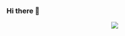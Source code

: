 ### Hi there 👋

<div align="center"> <img src="https://activity-graph.herokuapp.com/graph?username=sun0225SUN&theme=xcode" /> </div>

